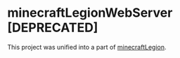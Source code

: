 # minecraftLegionWebServer [DEPRECATED]

This project was unified into a part of [minecraftLegion](https://github.com/sefirosweb/minecraftLegion).
